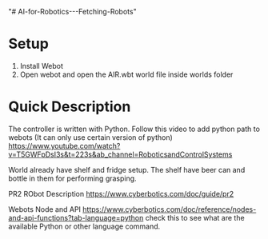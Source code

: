 "# AI-for-Robotics---Fetching-Robots" 

# Setup

1. Install Webot
2. Open webot and open the AIR.wbt world file inside worlds folder

# Quick Description

The controller is written with Python. Follow this video to add python path to webots (It can only use certain version of python)
https://www.youtube.com/watch?v=T5GWFpDsI3s&t=223s&ab_channel=RoboticsandControlSystems

World already have shelf and fridge setup. The shelf have beer can and bottle in them for performing grasping. 

PR2 RObot Description
https://www.cyberbotics.com/doc/guide/pr2

Webots Node and API
https://www.cyberbotics.com/doc/reference/nodes-and-api-functions?tab-language=python
check this to see what are the available Python or other language command.